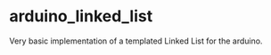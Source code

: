 arduino_linked_list
===================

Very basic implementation of a templated Linked List for the arduino.
